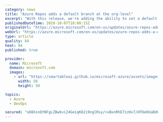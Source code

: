```yaml
---
category: news
title: "Azure Repos adds a default branch at the org-level"
excerpt: "With this release, we're adding the ability to set a default branch for the entire organization."
publishedDateTime: 2020-10-07T18:00:15Z
originalUrl: "https://azure.microsoft.com/en-us/updates/azure-repos-adds-a-default-branch-at-the-orglevel/"
webUrl: "https://azure.microsoft.com/en-us/updates/azure-repos-adds-a-default-branch-at-the-orglevel/"
type: article
quality: 84
heat: 84
published: true

provider:
  name: Microsoft
  domain: microsoft.com
  images:
    - url: "https://smartableai.github.io/microsoft-azure/assets/images/organizations/microsoft.com-50x50.jpg"
      width: 50
      height: 50

topics:
  - Azure
  - DevOps

secured: "o88XsnQYNFgLZBwbvi24GeiqK62i9nglRsy/+xBxnRhE7zzHv7/HTOeOUaBd6U2MEPgUcH9ygFVGac7CGm2CW6Oms17lpNXsfK8AnO1ayZ2eKrL/vj/j028G/jQ17GTFJFBwvxXbLfDHChg28r7lGv/aPbRUKjbsR1k1R+OODF2qB8giNkbglORMq/Ac0Qn6xwpgolFe2CXTdL5cyeYKflneApW3H+SsX6pfQ37isPJLGX8hj1H+DCCm3finE5JYpTXuaut6BQqIMlRT71F0ZRmRaTZFLwuNi17JI/4NCcf8t0dM5pVzBYo30rcoD1HGBxyHs+2LGW35eLHkXkyDb8hU/aew7dQVR0MUhQajX/k=;nbV6/O1sNEUqQ7UnUr+WZA=="
---
```


